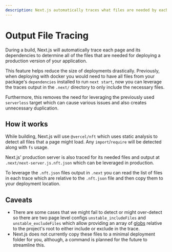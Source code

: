 ```yaml
---
description: Next.js automatically traces what files are needed by each page to allow easier deploying of your application. Learn how it works here.
---
```


# Output File Tracing

During a build, Next.js will automatically trace each page and its dependencies to determine all of the files that are needed for deploying a production version of your application.

This feature helps reduce the size of deployments drastically. Previously, when deploying with docker you would need to have all files from your package's `dependencies` installed to run `next start`, now you can leverage the traces output in the `.next/` directory to only include the necessary files.

Furthermore, this removes the need for leveraging the previously used `serverless` target which can cause various issues and also creates unnecessary duplication.

## How it works

While building, Next.js will use `@vercel/nft` which uses static analysis to detect all files that a page might load. Any `import`/`require` will be detected along with `fs` usage.

Next.js' production server is also traced for its needed files and output at `.next/next-server.js.nft.json` which can be leveraged in production.

To leverage the `.nft.json` files output in `.next` you can read the list of files in each trace which are relative to the `.nft.json` file and then copy them to your deployment location.

## Caveats

- There are some cases that we might fail to detect or might over-detect so there are two page level configs `unstable_includeFiles` and `unstable_excludeFiles` which allow providing an array of [globs](<https://en.wikipedia.org/wiki/Glob_(programming)>) relative to the project's root to either include or exclude in the trace.
- Next.js does not currently copy these files to a minimal deployment folder for you, although, a command is planned for the future to streamline this.
